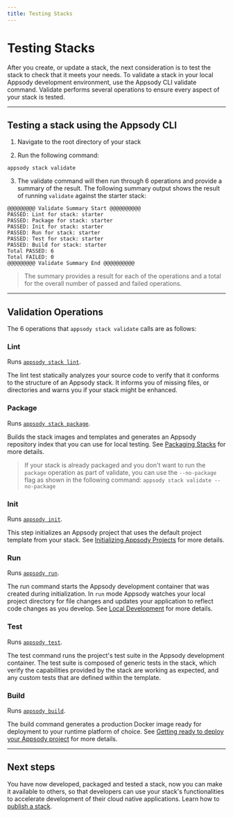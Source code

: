 ```yaml
---
title: Testing Stacks
---
```


# Testing Stacks

After you create, or update a stack, the next consideration is to test the stack to check that it meets your needs. To validate a stack in your local Appsody development environment, use the Appsody CLI validate command. Validate performs several operations to ensure every aspect of your stack is tested.

---

## Testing a stack using the Appsody CLI

1. Navigate to the root directory of your stack

2. Run the following command:

```
appsody stack validate
```

3. The validate command will then run through 6 operations and provide a summary of the result.  The following summary output shows the result of running `validate` against the starter stack:
```
@@@@@@@@@ Validate Summary Start @@@@@@@@@@
PASSED: Lint for stack: starter
PASSED: Package for stack: starter
PASSED: Init for stack: starter
PASSED: Run for stack: starter
PASSED: Test for stack: starter
PASSED: Build for stack: starter
Total PASSED: 6
Total FAILED: 0
@@@@@@@@@ Validate Summary End @@@@@@@@@@
```

> The summary provides a result for each of the operations and a total for the overall number of passed and failed operations.
---

## Validation Operations

The 6 operations that `appsody stack validate` calls are as follows:

### Lint

Runs [`appsody stack lint`](/docs/using-appsody/cli-commands/#appsody-stack-lint).

The lint test statically analyzes your source code to verify that it conforms to the structure of an Appsody stack. It informs you of missing files, or directories and warns you if your stack might be enhanced.

### Package

Runs [`appsody stack package`](/docs/using-appsody/cli-commands/#appsody-stack-package).

Builds the stack images and templates and generates an Appsody repository index that you can use for local testing. See [Packaging Stacks](/docs/stacks/package) for more details.

> If your stack is already packaged and you don't want to run the `package` operation as part of validate, you can use the `--no-package` flag as shown in the following command: `appsody stack validate --no-package`

### Init

Runs [`appsody init`](/docs/using-appsody/cli-commands/#appsody-init).

This step initializes an Appsody project that uses the default project template from your stack. See [Initializing Appsody Projects](/docs/using-appsody/initializing-project) for more details.

### Run

Runs [`appsody run`](/docs/using-appsody/cli-commands#appsody-run).

The run command starts the Appsody development container that was created during initialization. In `run` mode Appsody watches your local project directory for file changes and updates your application to reflect code changes as you develop. See [Local Development](/docs/using-appsody/local-development) for more details.

### Test

Runs [`appsody test`](/docs/using-appsody/cli-commands#appsody-test).

The test command runs the project's test suite in the Appsody development container. The test suite is composed of generic tests in the stack, which verify the capabilities provided by the stack are working as expected, and any custom tests that are defined within the template.

### Build

Runs [`appsody build`](/docs/using-appsody/cli-commands/#appsody-build).

The build command generates a production Docker image ready for deployment to your runtime platform of choice. See [Getting ready to deploy your Appsody project](/docs/using-appsody/building-and-deploying) for more details.

---

## Next steps

You have now developed, packaged and tested a stack, now you can make it available to others, so that developers can use your stack's functionalities to accelerate development of their cloud native applications. Learn how to [publish a stack](publish).
